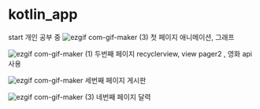 # kotlin_app
start
개인 공부 중
![ezgif com-gif-maker (3)](https://user-images.githubusercontent.com/86187456/125636640-fa07bf26-3fa9-4cab-b469-8c0f2be6055a.gif)
첫 페이지 애니메이션, 그래프 

![ezgif com-gif-maker (1)](https://user-images.githubusercontent.com/86187456/125636521-f0b9ea4b-7ec7-41a8-8777-9a92a825fd6c.gif)
두번째 페이지 recyclerview, view pager2 , 영화 api 사용

![ezgif com-gif-maker](https://user-images.githubusercontent.com/86187456/125636619-89369bb5-d298-434a-a87f-5a09b627085a.gif)
세번째 페이지 게시판 

![ezgif com-gif-maker (3)](https://user-images.githubusercontent.com/86187456/125636374-654a697a-2ecf-4906-afdc-3597cca4ac2c.gif)
네번째 페이지 달력



